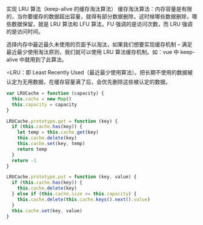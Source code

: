 实现 LRU 算法（keep-alive 的缓存淘汰算法）
缓存淘汰算法：内存容量是有限的，当你要缓存的数据超出容量，就得有部分数据删除，这时候哪些数据删除，哪些数据保留，就是 LRU 算法和 LFU 算法，FU 强调的是访问次数，而 LRU 强调的是访问时间。

选择内存中最近最久未使用的页面予以淘汰，如果我们想要实现缓存机制 – 满足最近最少使用淘汰原则，我们就可以使用 LRU 算法缓存机制。如：vue 中 keep-alive 中就用到了此算法。

⭐LRU：即 Least Recently Used（最近最少使用算法）。把长期不使用的数据被认定为无用数据，在缓存容量满了后，会优先删除这些被认定的数据。

```javascript
var LRUCache = function (capacity) {
  this.cache = new Map()
  this.capacity = capacity
}

LRUCache.prototype.get = function (key) {
  if (this.cache.has(key)) {
    let temp = this.cache.get(key)
    this.cache.delete(key)
    this.cache.set(key, temp)
    return temp
  }
  return -1
}

LRUCache.prototype.put = function (key, value) {
  if (this.cache.has(key)) {
    this.cache.delete(key)
  } else if (this.cache.size >= this.capacity) {
    this.cache.delete(this.cache.keys().next().value)
  }
  this.cache.set(key, value)
}
```
